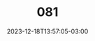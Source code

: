 ---
title: "081"
date: 2023-12-18T13:57:05-03:00
draft: false
autorias: ["Guilherme Vieira"]
plataformas: ["Python", "p5•js"]
descricao: "Cria uma lista de 100 IP únicos com sua relação geoespacial. Para cada valor da contagem, exibe um número de IP da lista com um mapa da sua localização aproximada na superfície da terra ao fundo."
autorias_url: ["https://guilhermevieira.info"]
url: "/formas/081"
---